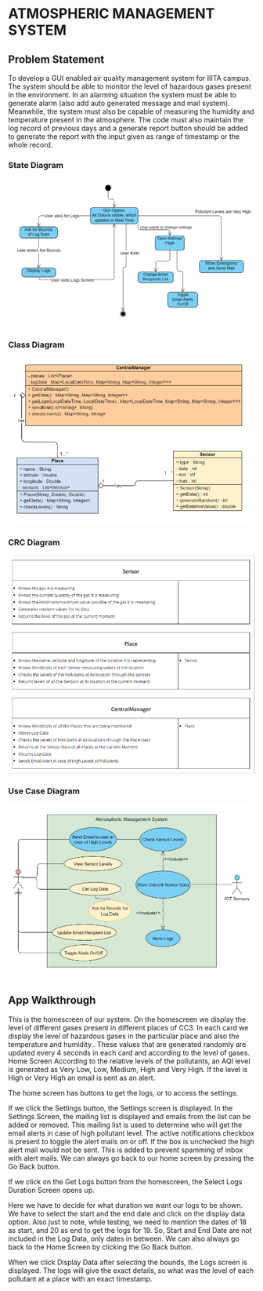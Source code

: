 # ATMOSPHERIC MANAGEMENT SYSTEM

## Problem Statement
To develop a GUI enabled air quality management system for IIITA campus. The
system should be able to monitor the level of hazardous gases present in the
environment. In an alarming situation the system must be able to generate alarm (also add auto generated message
and mail system). Meanwhile, the system must also be capable of measuring
the humidity and temperature present in the atmosphere. The code must also
maintain the log record of previous days and a generate report button should be
added to generate the report with the input given as range of timestamp or the
whole record. 

### State Diagram
![State diagram](Designs%20and%20Diagrams/StateDiagram.PNG)


### Class Diagram
![Class diagram](Designs%20and%20Diagrams/ClassDiagram.PNG)


### CRC Diagram
![CRC diagram](Designs%20and%20Diagrams/CRCDiagram.PNG)


### Use Case Diagram
![Use Case diagram](Designs%20and%20Diagrams/UseCaseDiagram.PNG)

## App Walkthrough

This is the homescreen of our system. On the homescreen we display the level of
different gases present in different places of CC3. In each card we display the level of hazardous gases in the particular place
and also the temperature and humidity.. These values that are generated randomly are
updated every 4 seconds in each card and according to the level of gases.
Home Screen
According to the relative levels of the pollutants, an AQI level is generated as Very Low,
Low, Medium, High and Very High. If the level is High or Very High an email is sent as an alert.


The home screen has buttons to get the logs, or to access the settings.


If we click the Settings button, the Settings screen is displayed.
In the Settings Screen, the mailing list is displayed and emails from the list can be
added or removed. This mailing list is used to determine who will get the email alerts in
case of high pollutant level.
The active notifications checkbox is present to toggle the alert mails on or off. If the box
is unchecked the high alert mail would not be sent. This is added to prevent spamming
of inbox with alert mails.
We can always go back to our home screen by pressing the Go Back button.


If we click on the Get Logs button from the homescreen, the Select Logs Duration
Screen opens up.

Here we have to decide for what duration we want our logs to be shown. We have to
select the start and the end date and click on the display data option. Also just to note,
while testing, we need to mention the dates of 18 as start, and 20 as end to get the logs
for 19. So, Start and End Date are not included in the Log Data, only dates in between.
We can also always go back to the Home Screen by clicking the Go Back button.


When we click Display Data after selecting the bounds, the Logs screen is displayed.
The logs will give the exact details, so what was the level of each pollutant at a place
with an exact timestamp.
